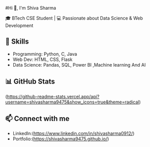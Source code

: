 #Hi 👋, I'm Shiva Sharma


🎓 BTech CSE Student | 💻 Passionate about Data Science & Web Development  

## 🚀 Skills
- Programming: Python, C, Java  
- Web Dev: HTML, CSS, Flask  
- Data Science: Pandas, SQL, Power BI ,Machine learning  And AI

## 📊 GitHub Stats  
(https://github-readme-stats.vercel.app/api?username=shivasharma9475&show_icons=true&theme=radical)

## 📫 Connect with me
- LinkedIn:(https://www.linkedin.com/in/shivasharma0912/)
- Portfolio:(https://shivasharma9475.github.io/)
